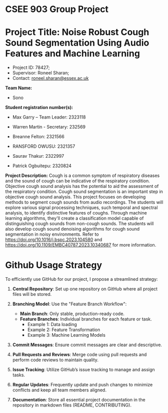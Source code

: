 # CSEE 903 Group Project 

# Project Title: Noise Robust Cough Sound Segmentation Using Audio Features and Machine Learning
- Project ID: 78427; 
- Supervisor: Roneel Sharan;
- Contact: roneel.sharan@essex.ac.uk

**Team Name:**
- Sono

**Student registration number(s):**
- Max Garry – Team Leader: 2323118
- Warren Martin - Secretary: 232569

- Breanne Felton: 2321566
- RANSFORD OWUSU: 2321357
- Saurav Thakur: 2322997
- Patrick Ogbuitepu: 2320824

**Project Description:**
Cough is a common symptom of respiratory diseases and the sound of cough can be indicative of the respiratory condition. Objective cough sound analysis has the potential to aid the assessment of the respiratory condition. Cough sound segmentation is an important step in objective cough sound analysis. This project focuses on developing methods to segment cough sounds from audio recordings. The students will explore various signal processing techniques, such temporal and spectral analysis, to identify distinctive features of coughs. Through machine learning algorithms, they'll create a classification model capable of distinguishing cough sounds from non-cough sounds. The students will also develop cough sound denoising algorithms for cough sound segmentation in noisy environments. Refer to https://doi.org/10.1016/j.bspc.2023.104580 and https://doi.org/10.1109/EMBC40787.2023.10340687 for more information.

# Github Usage Strategy
To efficiently use GitHub for our project, I propose a streamlined strategy:

1. **Central Repository**: Set up one repository on GitHub where all project files will be stored.

2. **Branching Model**: Use the "Feature Branch Workflow":
   - **Main Branch**: Only stable, production-ready code.
   - **Feature Branches**: Individual branches for each feature or task.
      - Example 1: Data loading
      - Example 2: Feature Transformation
      - Example 3: Machine Learning Models

3. **Commit Messages**: Ensure commit messages are clear and descriptive.

4. **Pull Requests and Reviews**: Merge code using pull requests and perform code reviews to maintain quality.

5. **Issue Tracking**: Utilize GitHub’s issue tracking to manage and assign tasks.

6. **Regular Updates**: Frequently update and push changes to minimize conflicts and keep all team members aligned.

7. **Documentation**: Store all essential project documentation in the repository in markdown files (README, CONTRIBUTING).
